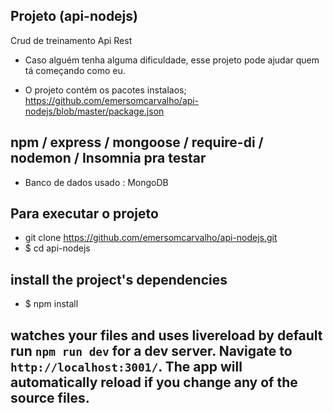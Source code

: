 ## Projeto (api-nodejs)
Crud de treinamento Api Rest


* Caso alguém tenha alguma dificuldade, esse projeto pode ajudar quem tá começando como eu.

* O projeto contém os pacotes instalaos; https://github.com/emersomcarvalho/api-nodejs/blob/master/package.json

 ## npm / express / mongoose / require-di / nodemon / Insomnia pra testar
 
 * Banco de dados usado : MongoDB 
 
 ## Para executar o projeto
 * git clone https://github.com/emersomcarvalho/api-nodejs.git 
* $ cd api-nodejs
## install the project's dependencies
* $ npm install
## watches your files and uses livereload by default run `npm run dev` for a dev server. Navigate to `http://localhost:3001/`. The app will automatically reload if you change any of the source files.

